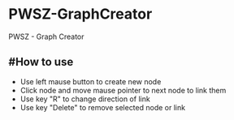 # PWSZ-GraphCreator
PWSZ - Graph Creator

#How to use
-------
- Use left mause button to create new node
- Click node and move mause pointer to next node to link them
- Use key "R" to change direction of link
- Use key "Delete" to remove selected node or link
